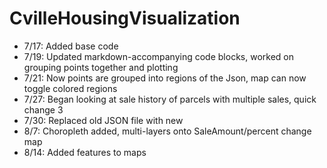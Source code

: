 # CvilleHousingVisualization
- 7/17: Added base code
- 7/19: Updated markdown-accompanying code blocks, worked on grouping points together and plotting 
- 7/21: Now points are grouped into regions of the Json, map can now toggle colored regions 
- 7/27: Began looking at sale history of parcels with multiple sales, quick change 3
- 7/30: Replaced old JSON file with new
- 8/7: Choropleth added, multi-layers onto SaleAmount/percent change map
- 8/14: Added features to maps
